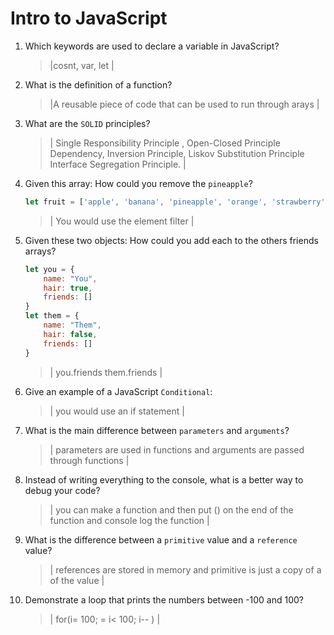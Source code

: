 # Intro to JavaScript
01. Which keywords are used to declare a variable in JavaScript?

    > |cosnt, var, let |

02. What is the definition of a function?

    > |A reusable piece of code that can be used to run through arays |

03. What are the `SOLID` principles?

    > | Single Responsibility Principle , Open-Closed Principle Dependency, Inversion Principle, Liskov Substitution Principle 
Interface Segregation Principle.
 |

04. Given this array: How could you remove the `pineapple`?

    ```js
    let fruit = ['apple', 'banana', 'pineapple', 'orange', 'strawberry']
    ```

    > | You would use the element filter  |

05. Given these two objects: How could you add each to the others friends arrays?

    ```js
    let you = {
        name: "You",
        hair: true,
        friends: []
    }
    let them = {
        name: "Them",
        hair: false,
        friends: []
    }
    ```

    > | you.friends them.friends  |

06. Give an example of a JavaScript `Conditional`:

    > | you would use an if statement  |

07. What is the main difference between `parameters` and `arguments`?

    > | parameters are used in functions and arguments are passed through functions |

08. Instead of writing everything to the console, what is a better way to debug your code?

    > | you can make a function and then put () on the end of the function and console log the function |

09. What is the difference between a `primitive` value and a `reference` value?

    > | references are stored in memory and primitive is just a copy of a of the value  |

10. Demonstrate a loop that prints the numbers between -100 and 100?

    > | for(i= 100; = i< 100; i-- ) |
